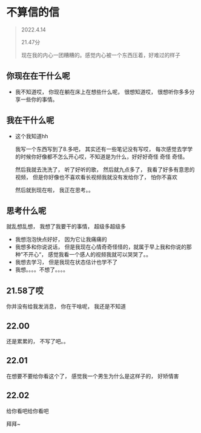 # 不算信的信

> 2022.4.14
>
> 21.47分
>
> 现在我的内心一团糟糟的。感觉内心被一个东西压着，好难过的样子

## 你现在在干什么呢

- 我不知道哎， 你现在躺在床上在想些什么呢， 很想知道哎， 很想听你多多分享一些你的事情。

## 我在干什么呢

- 这个我知道hh

    我写一个东西写到了8.多吧， 其实还有一些笔记没有写哎， 每次感觉去学学的时候你好像都不怎么开心哎，不知道是为什么，好好好奇怪 奇怪 奇怪。

    然后我就去洗洗了， 听了好听的歌， 然后就九点多了， 我看了好多有意思的视频， 但是你好像也不喜欢看长视频我就没有发给你了， 怕你不喜欢

    然后就到现在啦， 我正在思考。。

## 思考什么呢

就乱想乱想， 我想了我要干的事情， 超级多超级多

- 我想泡泡快点好好， 因为它让我痛痛的
- 我想多和你说说话， 但是我现在心情奇奇怪怪的，就属于早上我和你说的那种”不开心“， 感觉我看一个感人的视频我就可以哭哭了。。
- 我想去学习， 但是我现在状态估计也学不了
- 我想。。。。不想了。。。。

## 21.58了哎

你并没有给我发消息， 你在干啥呢， 我还是不知道

## 22.00

还是累累的， 不写了吧。。

## 22.01

在想要不要给你看这个了， 感觉我一个男生为什么是这样子的， 好矫情害

## 22.02

给你看吧给你看吧



拜拜~



 